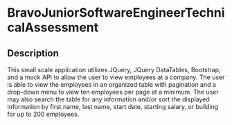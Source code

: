 # BravoJuniorSoftwareEngineerTechnicalAssessment

## Description
This small scale application utilizes JQuery, JQuery DataTables, Bootstrap, and a mock API to allow the user to view employees at a company.  The user is able to view the employees in an organized table with pagination and a drop-down menu to view ten employees per page at a minimum.  The user may also search the table for any information and/or sort the displayed information by first name, last name, start date, starting salary, or building for up to 200 employees.
